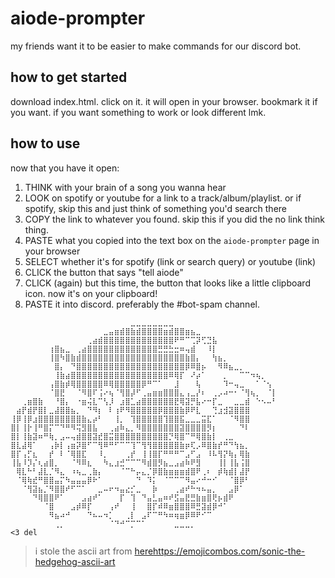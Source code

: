 # aiode-prompter

my friends want it to be easier to make commands for our discord bot.

## how to get started

download index.html. click on it. it will open in your browser. bookmark it if you want. if you want something to work or look different lmk.

## how to use

now that you have it open:

1. THINK with your brain of a song you wanna hear
2. LOOK on spotify or youtube for a link to a track/album/playlist. or if spotify, skip this and just think of something you'd search there
3. COPY the link to whatever you found. skip this if you did the no link think thing.
5. PASTE what you copied into the text box on the `aiode-prompter` page in your browser
6. SELECT whether it's for spotify (link or search query) or youtube (link)
7. CLICK the button that says "tell aiode"
8. CLICK (again) but this time, the button that looks like a little clipboard icon. now it's on your clipboard!
9. PASTE it into discord. preferably the #bot-spam channel.

```
⠀⠀⠀⠀⠀⠀⠀⠀⠀⠀⠀⠀⠀⠀⠀⠀⠀⠀⠀⠀⠀⠀⣀⣀⣀⣀⣀⣀⣀⣀⠀⠀⠀⠀⠀⠀⠀⠀⠀⠀⠀⠀⠀⠀⠀⠀⠀⠀⠀
⠀⠀⠀⠀⠀⠀⠀⠀⠀⠀⠀⠀⠀⠀⠀⠀⠀⣀⣤⣶⣾⣿⣷⣾⣿⣿⣿⣿⣶⣾⣿⣿⣶⣦⣀⠀⠀⠀⠀⠀⠀⠀⠀⠀⠀⠀⠀⠀⠀
⠀⠀⠀⠀⠀⠀⠀⠀⠀⠀⠀⠀⠀⠀⢀⣴⣾⣿⣿⣿⣿⣿⣿⣿⣿⣿⣿⣿⣿⣿⠟⠛⠉⢉⡽⢋⣙⣧⠀⠀⠀⠀⠀⠀⠀⠀⠀⠀⠀
⠀⠀⠀⠀⠀⠀⠀⢰⣿⣦⣀⠀⢀⣴⣿⣿⣿⣿⣿⣿⣿⣿⣿⣿⣿⣿⣿⣛⣛⣓⣒⠶⢤⣾⠀⠀⠸⡇⠀⠀⠀⠀⠀⠀⠀⠀⠀⠀⠀
⠀⠀⠀⠀⠀⠀⠀⢸⣿⠳⣿⣷⣾⣿⣿⣿⣿⣿⣿⣿⣿⣿⣿⣿⣿⣿⣿⣿⣿⣿⣿⣿⣷⣿⡄⠀⠀⢳⣦⡀⠀⠀⠀⠀⠀⠀⠀⠀⠀
⠀⠀⠀⠀⠀⠀⠀⠀⣿⡄⠀⠙⣿⣿⣿⣿⣿⣿⣿⣿⣿⣿⣿⣿⣿⣿⣿⣿⣿⣿⣿⣿⡿⠿⣿⡦⠀⠀⠻⠿⣦⣀⡀⠀⠀⠀⠀⠀⠀
⠀⠀⠀⠀⠀⠀⠀⠀⢸⣷⣴⣿⣿⣿⣿⣿⣿⣿⣿⣿⣿⣿⣿⣿⣿⣿⣿⣿⣿⠿⢿⡏⠀⠜⡴⠁⠀⠀⠀⡀⠀⠀⠉⠉⠲⢦⡀⠀⠀
⠀⠀⠀⠀⠀⠀⠀⢠⣿⣷⡾⢿⣿⣿⣿⣿⣿⠿⢿⣿⣿⣿⣿⣿⡿⠛⠉⠁⠀⠀⣸⠀⠀⠀⢧⠀⠀⠀⠀⠹⠒⢤⣀⠀⠀⠁⠈⢢⠀
⠀⠀⠀⠀⠀⠀⠀⠈⣿⣟⠀⠀⠈⠻⣿⠏⢨⠔⢦⠈⢻⣿⡼⠋⢀⣤⣶⣶⣿⣿⣿⣄⢠⣀⡜⠆⠀⢀⡠⠴⠒⠂⠈⢻⢦⡀⠀⠈⡇
⠀⠀⢀⣶⣿⣷⠀⠀⠘⣿⡄⠀⠐⣶⢬⣇⠉⢣⡸⠀⣰⣿⣁⣴⣿⣿⣿⣿⣿⣿⣟⢿⣽⡛⣧⠔⠒⡏⣀⠀⠀⣀⣀⣾⠀⠑⠢⠤⠃
⠀⣴⡟⣾⡟⣿⡇⣀⣼⣿⣿⣦⡀⠀⠙⠻⡆⠀⠇⢰⠟⠻⣿⣿⣿⣿⣿⡿⣿⣿⣿⣷⡿⠟⣇⠀⠀⢙⣰⣺⣽⣿⣿⣿⠀⠀⠀⠀⠀
⢸⡿⢸⡿⣰⣿⣿⣿⣿⣿⣿⣿⣿⣷⣄⡴⠃⠀⠀⢸⡀⠀⢹⣿⣿⣿⣿⣿⢹⣿⣿⣯⣀⣀⣀⣭⣏⠁⠀⠀⠈⠻⣿⣿⠀⠀⠀⠀⠀
⣿⡇⢸⡗⢸⠛⣿⡍⠉⠙⠛⠻⢭⣻⣿⣧⠀⠀⢀⣴⠷⣄⡀⠻⣿⣿⣿⣿⣿⣿⣿⣽⣿⣿⣿⣿⡻⡆⠀⠀⠀⠀⠙⠇⠀⠀⠀⠀⠀
⣿⡇⢸⣷⣽⠶⠛⢷⡀⣠⠤⢤⣾⣿⣿⣽⣞⣿⣭⣿⣿⣿⣿⣿⣿⣿⣿⣿⣿⡙⢿⣿⠉⠛⢿⣿⣷⡇⠀⢀⣀⠀⠀⠀⠀⠀⠀⠀⠀
⣿⣇⣼⢿⠁⠀⠀⢠⡷⡇⢠⣶⡽⣿⠋⠉⢻⠿⠛⠋⠉⠉⢹⠉⢻⢻⣿⣿⣿⣿⣿⣷⡶⢏⡠⠿⣿⣷⡞⠛⠙⢳⣦⡀⠀⠀⠀⠀⠀
⣿⡏⢠⡋⣆⠀⠀⡞⠀⠇⠈⢿⣿⣏⠀⠀⠸⡀⠀⠀⠀⢀⡞⠀⢸⢸⣿⡏⠛⠛⠛⠉⣠⠋⣠⠀⠸⠧⢻⡝⢷⡄⢿⣷⠀⠀⠀⠀⠀
⢸⣧⠸⡹⡌⢆⣴⣿⡀⠀⠀⠈⠻⠿⣆⠀⠀⠳⣄⣰⣚⠉⠉⠉⠻⣾⣿⡻⣦⣀⣠⣴⠷⠟⣻⠀⠀⠀⢸⡇⢸⣧⢨⣿⠀⠀⠀⠀⠀
⠀⢿⣇⠓⠃⣼⣇⡈⠻⣄⠀⠰⢦⣀⢀⣷⡄⠀⠀⠀⠈⠉⠓⡤⣄⡈⡿⣿⣷⣶⣶⣶⣾⣿⠟⢀⠆⠀⡾⢷⣾⡇⣼⡟⠀⠀⠀⠀⠀
⠀⠈⢿⢷⣞⠛⣿⣿⣤⡍⠳⣤⣤⣤⡿⠗⠁⠀⠀⠀⠀⠀⠀⠙⠀⠹⡅⠀⠈⠉⠉⠉⠻⣤⠔⠚⠒⠊⠀⠀⠈⣿⡿⠃⠀⠀⠀⠀⠀
⠀⠀⠈⢻⣽⣦⡈⠻⣿⣿⠞⠋⠉⠁⠀⠀⣀⠤⠖⠲⣤⣔⡊⣀⠀⠀⡷⠀⠀⠀⢀⣴⠞⠓⠲⠦⣤⡀⠀⠀⣠⡿⠁⠀⠀⠀⠀⠀⠀
⠀⠀⠀⠀⠙⢿⣿⣿⠟⠁⠀⠀⠀⣠⣴⠞⠁⠀⠀⠀⡏⠀⢹⠀⠙⣤⣃⣤⠶⠞⣫⣤⣟⣛⣷⣶⣿⢟⡦⣾⠟⠀⠀⠀⠀⠀⠀⠀⠀
⠀⠀⠀⠀⠀⠀⠈⣿⠀⠀⠀⣠⡾⠿⡏⠀⠀⠀⢠⠞⠀⠀⢸⠀⠀⣿⡏⠾⠿⣶⣿⣿⣿⠿⣛⣽⣾⡿⠚⠁⠀⠀⠀⠀⠀⠀⠀⠀⠀
⠀⠀⠀⠀⠀⠀⠀⠻⣦⠴⠚⠀⠀⠀⠙⠦⠤⠲⡁⠀⠀⢀⡇⠀⣠⠏⠉⠛⠳⠶⢶⣶⡿⠿⠟⠊⠉⠀⠀⠀⠀⠀⠀⠀⠀⠀⠀⠀⠀
⠀⠀⠀⠀⠀⠀⠀⠀⢀⡀⠀⠀⠀⠀⠀⠀⠀⠀⠈⠙⠚⠉⡉⠉⠁⠀⠀⠀⠀⠀⣀⣀⣀⡀⠀⠀⠀⠀⠀⠀⠀⠀⠀⠀⠀⠀⠀⠀⠀
<3 del
```

> i stole the ascii art from [here](https://emojicombos.com/sonic-the-hedgehog-ascii-art)https://emojicombos.com/sonic-the-hedgehog-ascii-art
